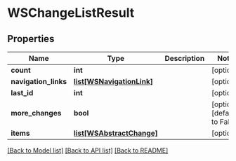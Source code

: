 # WSChangeListResult

## Properties
Name | Type | Description | Notes
------------ | ------------- | ------------- | -------------
**count** | **int** |  | [optional] 
**navigation_links** | [**list[WSNavigationLink]**](WSNavigationLink.md) |  | [optional] 
**last_id** | **int** |  | [optional] 
**more_changes** | **bool** |  | [optional] [default to False]
**items** | [**list[WSAbstractChange]**](WSAbstractChange.md) |  | [optional] 

[[Back to Model list]](../README.md#documentation-for-models) [[Back to API list]](../README.md#documentation-for-api-endpoints) [[Back to README]](../README.md)



